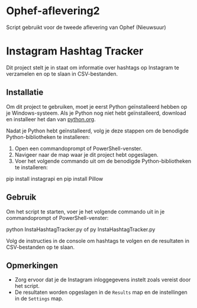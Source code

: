 # Ophef-aflevering2
Script gebruikt voor de tweede aflevering van Ophef (Nieuwsuur)

# Instagram Hashtag Tracker

Dit project stelt je in staat om informatie over hashtags op Instagram te verzamelen en op te slaan in CSV-bestanden.

## Installatie

Om dit project te gebruiken, moet je eerst Python geïnstalleerd hebben op je Windows-systeem. Als je Python nog niet hebt geïnstalleerd, download en installeer het dan van [python.org](https://www.python.org/downloads/).

Nadat je Python hebt geïnstalleerd, volg je deze stappen om de benodigde Python-bibliotheken te installeren:

1. Open een commandoprompt of PowerShell-venster.
2. Navigeer naar de map waar je dit project hebt opgeslagen.
3. Voer het volgende commando uit om de benodigde Python-bibliotheken te installeren:

pip install instagrapi
en
pip install Pillow


## Gebruik

Om het script te starten, voer je het volgende commando uit in je commandoprompt of PowerShell-venster:

python InstaHashtagTracker.py
of
py InstaHashtagTracker.py


Volg de instructies in de console om hashtags te volgen en de resultaten in CSV-bestanden op te slaan.

## Opmerkingen

- Zorg ervoor dat je de Instagram inloggegevens instelt zoals vereist door het script.
- De resultaten worden opgeslagen in de `Results` map en de instellingen in de `Settings` map.


